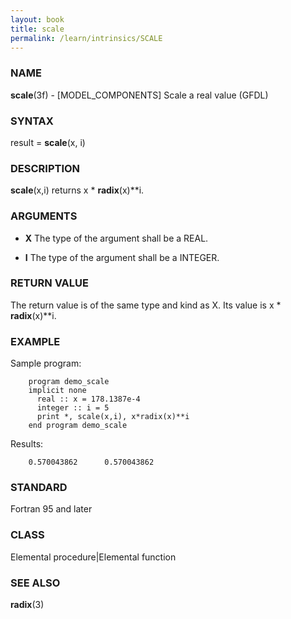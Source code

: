 ```yaml
---
layout: book
title: scale
permalink: /learn/intrinsics/SCALE
---
```

### NAME

**scale**(3f) - \[MODEL\_COMPONENTS\] Scale a real value
(GFDL)

### SYNTAX

result = **scale**(x, i)

### DESCRIPTION

**scale**(x,i) returns x \* **radix**(x)\*\*i.

### ARGUMENTS

  - **X**
    The type of the argument shall be a REAL.

  - **I**
    The type of the argument shall be a INTEGER.

### RETURN VALUE

The return value is of the same type and kind as X. Its value is x \*
**radix**(x)\*\*i.

### EXAMPLE

Sample program:

```
    program demo_scale
    implicit none
      real :: x = 178.1387e-4
      integer :: i = 5
      print *, scale(x,i), x*radix(x)**i
    end program demo_scale
```

Results:

```
    0.570043862      0.570043862
```

### STANDARD

Fortran 95 and later

### CLASS

Elemental procedure\|Elemental function

### SEE ALSO

**radix**(3)
